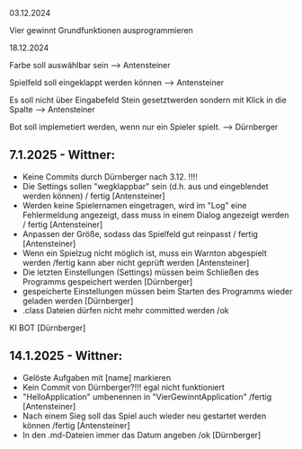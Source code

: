 03.12.2024

Vier gewinnt Grundfunktionen ausprogrammieren


18.12.2024

Farbe soll auswählbar sein --> Antensteiner

Spielfeld soll eingeklappt werden können --> Antensteiner

Es soll nicht über Eingabefeld Stein gesetztwerden sondern mit Klick in die Spalte --> Antensteiner

Bot soll implemetiert werden, wenn nur ein Spieler spielt. --> Dürnberger

## 7.1.2025 - Wittner:
  * Keine Commits durch Dürnberger nach 3.12. !!!!
  * Die Settings sollen "wegklappbar" sein (d.h. aus und eingeblendet werden können) / fertig [Antensteiner]
  * Werden keine Spielernamen eingetragen, wird im "Log" eine Fehlermeldung angezeigt, dass muss in einem Dialog angezeigt werden / fertig [Antensteiner]
  * Anpassen der Größe, sodass das Spielfeld gut reinpasst / fertig [Antensteiner]
  * Wenn ein Spielzug nicht möglich ist, muss ein Warnton abgespielt werden /fertig kann aber nicht geprüft werden [Antensteiner]
  * Die letzten Einstellungen (Settings) müssen beim Schließen des Programms gespeichert werden [Dürnberger]
  * gespeicherte Einstellungen müssen beim Starten des Programms wieder geladen werden [Dürnberger]
  * .class Dateien dürfen nicht mehr committed werden /ok

KI BOT [Dürnberger]

## 14.1.2025 - Wittner:
  * Gelöste Aufgaben mit [name] markieren
  * Kein Commit von Dürnberger?!!!   egal nicht funktioniert
  * "HelloApplication" umbenennen in "VierGewinntApplication" /fertig [Antensteiner]
  * Nach einem Sieg soll das Spiel auch wieder neu gestartet werden können  /fertig [Antensteiner]
  * In den .md-Dateien immer das Datum angeben  /ok  [Dürnberger]

